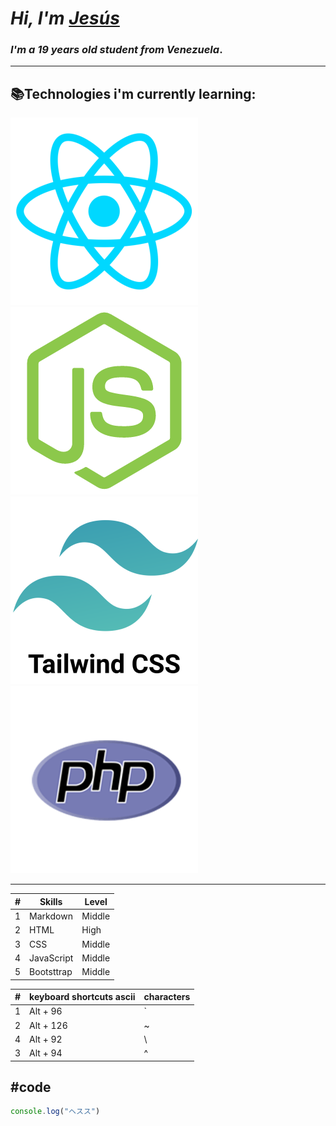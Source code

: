 # *Hi, I'm [Jesús](https://github.com/Jesusqr-11v)* 
### *I'm a 19 years old student from **Venezuela***.

---

## 📚Technologies i'm currently learning:

![React](./img/React.png "React is so cool")
![NodeJs](./img/nodejs.png "Node is ok")
![TailwindCss](./img/tailwind.png "Bootstrap is easier :(")
![PHP](./img/php.png "I hate you PHP")

---

| # | Skills     | Level  |
| - | ---------- | ------ |
| 1 | Markdown   | Middle |
| 2 | HTML       | High   |
| 3 | CSS        | Middle |
| 4 | JavaScript | Middle |
| 5 | Bootsttrap | Middle |


| # | keyboard shortcuts ascii | characters |
| - | ------------------------ | ---------- |
| 1 | Alt + 96                 | `          |
| 2 | Alt + 126                | ~          |
| 4 | Alt + 92                 | \          |
| 3 | Alt + 94                 | ^          |

## #code

~~~JavaScript
console.log("ヘスス")
~~~





